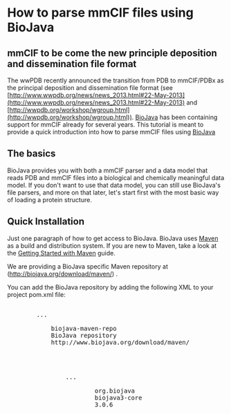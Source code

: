 # How to parse mmCIF files using BioJava

## mmCIF to be come the new principle deposition and dissemination file format

The wwPDB recently announced the transition from PDB to mmCIF/PDBx as  the principal deposition and dissemination file format (see 
[http://www.wwpdb.org/news/news_2013.html#22-May-2013](http://www.wwpdb.org/news/news_2013.html#22-May-2013) and 
[http://wwpdb.org/workshop/wgroup.html](http://wwpdb.org/workshop/wgroup.html)). [BioJava](http://www.biojava.org) has been containing support for mmCIF already for several years. This tutorial is meant to provide a quick introduction into how to parse mmCIF files using [BioJava](http://www.biojava.org)

## The basics

BioJava provides you with both a mmCIF parser and a data model that reads PDB and mmCIF files into a biological and chemically meaningful data model. If you don't want to use that data model, you can still use BioJava's file parsers, and more on that later, let's start first with the most basic way of loading a protein structure.

## Quick Installation

Just one paragraph of how to get access to BioJava. 
BioJava uses [Maven](http://maven.apache.org/) as a build and distribution system. If you are new to Maven, take a look at the [Getting Started with Maven](http://maven.apache.org/guides/getting-started/index.html)  guide.

We are providing a BioJava specific Maven repository at (http://biojava.org/download/maven/) .

You can add the BioJava repository by adding the following XML to your project pom.xml file:
<pre>
        <repositories>
        ...
        <repository>
            <id>biojava-maven-repo</id>
            <name>BioJava repository</name>
            <url>http://www.biojava.org/download/maven/</url>           
        </repository>
    </repositories>

        <dependencies>
                ...
                <dependency>
                        <groupId>org.biojava</groupId>
                        <artifactId>biojava3-core</artifactId>
                        <version>3.0.6</version>
                </dependency>
                <!-- other biojava jars as needed -->
        </dependencies>
    
</pre>

